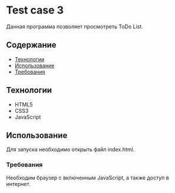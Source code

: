 # Test case 3
Данная программа позволяет просмотреть ToDo List.

## Содержание
- [Технологии](#технологии)
- [Использование](#использование)
- [Требования](#требования)

## Технологии
- HTML5
- CSS3
- JavaScript

## Использование
Для запуска необходимо открыть файл index.html.

### Требования
Необходим браузер с включенным JavaScript, а также доступ в интернет.
